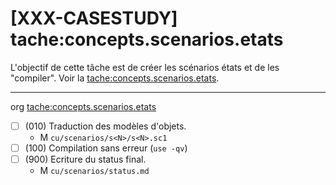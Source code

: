 [XXX-CASESTUDY] tache:concepts.scenarios.etats
===========================================================

L'objectif de cette tâche est de créer les scénarios états
et de les "compiler".
 Voir la [tache:concepts.scenarios.etats](https://modelscript.readthedocs.io/en/latest/tasks/concepts/concepts.scenarios.etats/index.html).

________
org [tache:concepts.scenarios.etats](https://modelscript.readthedocs.io/en/latest/tasks/concepts/concepts.scenarios.etats/index.html)

- [ ] (010) Traduction des modèles d'objets.
    - M ``cu/scenarios/s<N>/s<N>.sc1``
- [ ] (100) Compilation sans erreur (``use -qv``)
- [ ] (900) Ecriture du status final.
    - M ``cu/scenarios/status.md``
